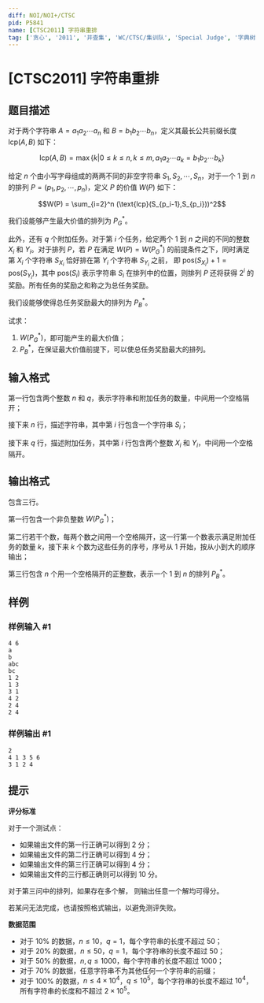 ```yaml
---
diff: NOI/NOI+/CTSC
pid: P5841
name: [CTSC2011] 字符串重排
tag: ['贪心', '2011', '并查集', 'WC/CTSC/集训队', 'Special Judge', '字典树,Trie']
---
```

# [CTSC2011] 字符串重排
## 题目描述

对于两个字符串 $A = a_1 a_2 \cdots a_n$ 和 $B = b_1 b_2 \cdots b_n$，定义其最长公共前缀长度 $\text{lcp} (A,B)$  如下：

$$\text{lcp}(A,B) = \max \{k|0 \le k \le n,k \le m,a_1 a_2 \cdots a_k = b_1 b_2 \cdots b_k \}$$

给定 $n$ 个由小写字母组成的两两不同的非空字符串 $S_1,S_2,\cdots , S_n$，对于一个 $1$ 到 $n$ 的排列 $P=(p_1,p_2,\cdots,p_n)$，定义 $P$ 的价值 $W(P)$ 如下：

$$W(P) = \sum_{i=2}^n (\text{lcp}(S_{p_i-1},S_{p_i}))^2$$

我们设能够产生最大价值的排列为 $P^*_G$。

此外，还有 $q$ 个附加任务。对于第 $i$ 个任务，给定两个 $1$ 到 $n$ 之间的不同的整数 $X_i$ 和 $Y_i$。对于排列 $P$，若 $P$ 在满足 $W(P) = W(P^*_G)$ 的前提条件之下，同时满足第 $X_i$ 个字符串 $S_{X_i}$ 恰好排在第 $Y_i$ 个字符串 $S_{Y_i}$ 之前， 即 $\text{pos}(S_{X_i}) + 1 = \text{pos}(S_{Y_i})$，其中 $\text{pos}(S_i)$ 表示字符串 $S_i$ 在排列中的位置，则排列 $P$ 还将获得 $2^i$ 的奖励。所有任务的奖励之和称之为总任务奖励。

我们设能够使得总任务奖励最大的排列为 $P^*_B$。

试求：

1. $W(P^*_G)$，即可能产生的最大价值；
2. $P^*_B$，在保证最大价值前提下，可以使总任务奖励最大的排列。
## 输入格式

第一行包含两个整数 $n$ 和 $q$，表示字符串和附加任务的数量，中间用一个空格隔开；

接下来 $n$ 行，描述字符串，其中第 $i$ 行包含一个字符串 $S_i$；

接下来 $q$ 行，描述附加任务，其中第 $i$ 行包含两个整数 $X_i$ 和 $Y_i$，中间用一个空格隔开。
## 输出格式

包含三行。

第一行包含一个非负整数 $W(P^*_G)$；

第二行若干个数，每两个数之间用一个空格隔开，这一行第一个数表示满足附加任务的数量 $k$，接下来 $k$ 个数为这些任务的序号，序号从 $1$ 开始，按从小到大的顺序输出；

第三行包含 $n$ 个用一个空格隔开的正整数，表示一个 $1$ 到 $n$ 的排列 $P^*_B$。
## 样例

### 样例输入 #1
```
4 6
a
b
abc
bc
1 2
1 3
3 1
4 2
2 4
2 4

```
### 样例输出 #1
```
2
4 1 3 5 6
3 1 2 4

```
## 提示

**评分标准**

对于一个测试点：

- 如果输出文件的第一行正确可以得到 $2$ 分；
- 如果输出文件的第二行正确可以得到 $4$ 分；
- 如果输出文件的第三行正确可以得到 $4$ 分；
- 如果输出文件的三行都正确则可以得到 $10$ 分。

对于第三问中的排列，如果存在多个解， 则输出任意一个解均可得分。

若某问无法完成，也请按照格式输出，以避免测评失败。

**数据范围**

- 对于 $10\%$ 的数据，$n \le 10$，$q=1$，每个字符串的长度不超过 $50$；
- 对于 $20\%$ 的数据，$n \le 50$，$q=1$，每个字符串的长度不超过 $50$；
- 对于 $50\%$ 的数据，$n,q \le 1000$，每个字符串的长度不超过 $1000$；
- 对于 $70\%$ 的数据，任意字符串不为其他任何一个字符串的前缀；
- 对于 $100\%$ 的数据，$n \le 4 \times 10^4$，$q \le 10^5$，每个字符串的长度不超过 $10^4$，所有字符串的长度和不超过 $2 \times 10^5$。
